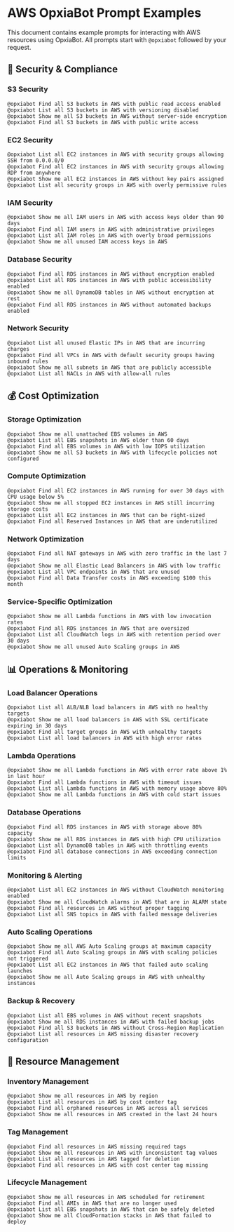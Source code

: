# AWS OpxiaBot Prompt Examples

This document contains example prompts for interacting with AWS resources using OpxiaBot. All prompts start with `@opxiabot` followed by your request.

## 🔐 Security & Compliance

### S3 Security
```
@opxiabot Find all S3 buckets in AWS with public read access enabled
@opxiabot List all S3 buckets in AWS with versioning disabled
@opxiabot Show me all S3 buckets in AWS without server-side encryption
@opxiabot Find all S3 buckets in AWS with public write access
```

### EC2 Security
```
@opxiabot List all EC2 instances in AWS with security groups allowing SSH from 0.0.0.0/0
@opxiabot Find all EC2 instances in AWS with security groups allowing RDP from anywhere
@opxiabot Show me all EC2 instances in AWS without key pairs assigned
@opxiabot List all security groups in AWS with overly permissive rules
```

### IAM Security
```
@opxiabot Show me all IAM users in AWS with access keys older than 90 days
@opxiabot Find all IAM users in AWS with administrative privileges
@opxiabot List all IAM roles in AWS with overly broad permissions
@opxiabot Show me all unused IAM access keys in AWS
```

### Database Security
```
@opxiabot Find all RDS instances in AWS without encryption enabled
@opxiabot List all RDS instances in AWS with public accessibility enabled
@opxiabot Show me all DynamoDB tables in AWS without encryption at rest
@opxiabot Find all RDS instances in AWS without automated backups enabled
```

### Network Security
```
@opxiabot List all unused Elastic IPs in AWS that are incurring charges
@opxiabot Find all VPCs in AWS with default security groups having inbound rules
@opxiabot Show me all subnets in AWS that are publicly accessible
@opxiabot List all NACLs in AWS with allow-all rules
```

## 💰 Cost Optimization

### Storage Optimization
```
@opxiabot Show me all unattached EBS volumes in AWS
@opxiabot List all EBS snapshots in AWS older than 60 days
@opxiabot Find all EBS volumes in AWS with low IOPS utilization
@opxiabot Show me all S3 buckets in AWS with lifecycle policies not configured
```

### Compute Optimization
```
@opxiabot Find all EC2 instances in AWS running for over 30 days with CPU usage below 5%
@opxiabot Show me all stopped EC2 instances in AWS still incurring storage costs
@opxiabot List all EC2 instances in AWS that can be right-sized
@opxiabot Find all Reserved Instances in AWS that are underutilized
```

### Network Optimization
```
@opxiabot Find all NAT gateways in AWS with zero traffic in the last 7 days
@opxiabot Show me all Elastic Load Balancers in AWS with low traffic
@opxiabot List all VPC endpoints in AWS that are unused
@opxiabot Find all Data Transfer costs in AWS exceeding $100 this month
```

### Service-Specific Optimization
```
@opxiabot Show me all Lambda functions in AWS with low invocation rates
@opxiabot Find all RDS instances in AWS that are oversized
@opxiabot List all CloudWatch logs in AWS with retention period over 30 days
@opxiabot Show me all unused Auto Scaling groups in AWS
```

## 📊 Operations & Monitoring

### Load Balancer Operations
```
@opxiabot List all ALB/NLB load balancers in AWS with no healthy targets
@opxiabot Show me all load balancers in AWS with SSL certificate expiring in 30 days
@opxiabot Find all target groups in AWS with unhealthy targets
@opxiabot List all load balancers in AWS with high error rates
```

### Lambda Operations
```
@opxiabot Show me all Lambda functions in AWS with error rate above 1% in last hour
@opxiabot Find all Lambda functions in AWS with timeout issues
@opxiabot List all Lambda functions in AWS with memory usage above 80%
@opxiabot Show me all Lambda functions in AWS with cold start issues
```

### Database Operations
```
@opxiabot Find all RDS instances in AWS with storage above 80% capacity
@opxiabot Show me all RDS instances in AWS with high CPU utilization
@opxiabot List all DynamoDB tables in AWS with throttling events
@opxiabot Find all database connections in AWS exceeding connection limits
```

### Monitoring & Alerting
```
@opxiabot List all EC2 instances in AWS without CloudWatch monitoring enabled
@opxiabot Show me all CloudWatch alarms in AWS that are in ALARM state
@opxiabot Find all resources in AWS without proper tagging
@opxiabot List all SNS topics in AWS with failed message deliveries
```

### Auto Scaling Operations
```
@opxiabot Show me all AWS Auto Scaling groups at maximum capacity
@opxiabot Find all Auto Scaling groups in AWS with scaling policies not triggered
@opxiabot List all EC2 instances in AWS that failed auto scaling launches
@opxiabot Show me all Auto Scaling groups in AWS with unhealthy instances
```

### Backup & Recovery
```
@opxiabot List all EBS volumes in AWS without recent snapshots
@opxiabot Show me all RDS instances in AWS with failed backup jobs
@opxiabot Find all S3 buckets in AWS without Cross-Region Replication
@opxiabot List all resources in AWS missing disaster recovery configuration
```

## 🔄 Resource Management

### Inventory Management
```
@opxiabot Show me all resources in AWS by region
@opxiabot List all resources in AWS by cost center tag
@opxiabot Find all orphaned resources in AWS across all services
@opxiabot Show me all resources in AWS created in the last 24 hours
```

### Tag Management
```
@opxiabot Find all resources in AWS missing required tags
@opxiabot Show me all resources in AWS with inconsistent tag values
@opxiabot List all resources in AWS tagged for deletion
@opxiabot Find all resources in AWS with cost center tag missing
```

### Lifecycle Management
```
@opxiabot Show me all resources in AWS scheduled for retirement
@opxiabot Find all AMIs in AWS that are no longer used
@opxiabot List all EBS snapshots in AWS that can be safely deleted
@opxiabot Show me all CloudFormation stacks in AWS that failed to deploy
```
